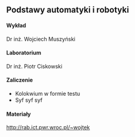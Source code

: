 ## Podstawy automatyki i robotyki

#### Wykład
Dr inż. Wojciech Muszyński

#### Laboratorium
Dr inż. Piotr Ciskowski

#### Zaliczenie
* Kolokwium w formie testu
* Syf syf syf

#### Materiały
http://rab.ict.pwr.wroc.pl/~wojtek
